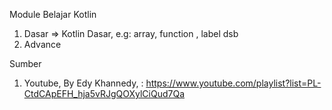 Module Belajar Kotlin

1. Dasar
    => Kotlin Dasar, e.g: array, function , label dsb
2. Advance

Sumber
1. Youtube, By Edy Khannedy, : https://www.youtube.com/playlist?list=PL-CtdCApEFH_hja5vRJgQOXylCiQud7Qa